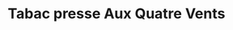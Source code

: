 ---
title: "Tabac presse Aux Quatre Vents"
url: /schiltigheim/tabac-presse-aux-quatre-vents/
shop: marchand de journaux
---